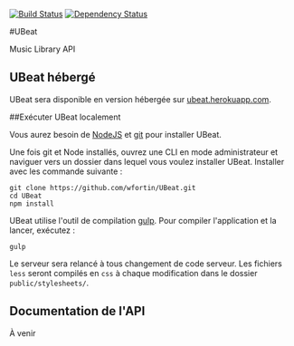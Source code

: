 [![Build Status](https://travis-ci.org/wfortin/UBeat.svg?branch=master)](https://travis-ci.org/wfortin/UBeat)
[![Dependency Status](https://david-dm.org/wfortin/ubeat.svg)](https://david-dm.org/wfortin/ubeat)

#UBeat

Music Library API



## UBeat hébergé

UBeat sera disponible en version hébergée sur [ubeat.herokuapp.com](http://ubeat.herokuapp.com/).

##Exécuter UBeat localement

Vous aurez besoin de [NodeJS](http://nodejs.org/download/) et [git](http://www.git-scm.com/book/en/Getting-Started-Installing-Git) pour installer UBeat.

Une fois git et Node installés, ouvrez une CLI en mode administrateur et naviguer vers un dossier dans lequel vous voulez installer UBeat. Installer avec les commande suivante :

```
git clone https://github.com/wfortin/UBeat.git
cd UBeat
npm install
```

UBeat utilise l'outil de compilation [gulp](http://gulpjs.com/).
Pour compiler l'application et la lancer, exécutez :

```
gulp
```

Le serveur sera relancé à tous changement de code serveur. Les fichiers `less` seront compilés en `css` à chaque modification dans le dossier `public/stylesheets/`.

## Documentation de l'API

À venir
